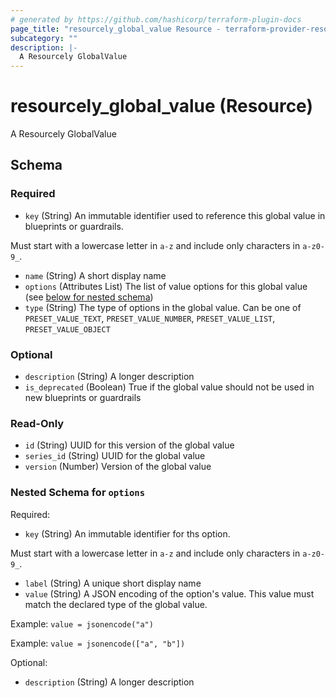 ```yaml
---
# generated by https://github.com/hashicorp/terraform-plugin-docs
page_title: "resourcely_global_value Resource - terraform-provider-resourcely"
subcategory: ""
description: |-
  A Resourcely GlobalValue
---
```


# resourcely_global_value (Resource)

A Resourcely GlobalValue



<!-- schema generated by tfplugindocs -->
## Schema

### Required

- `key` (String) An immutable identifier used to reference this global value in blueprints or guardrails.

Must start with a lowercase letter in `a-z` and include only characters in `a-z0-9_`.
- `name` (String) A short display name
- `options` (Attributes List) The list of value options for this global value (see [below for nested schema](#nestedatt--options))
- `type` (String) The type of options in the global value. Can be one of `PRESET_VALUE_TEXT`, `PRESET_VALUE_NUMBER`, `PRESET_VALUE_LIST`, `PRESET_VALUE_OBJECT`

### Optional

- `description` (String) A longer description
- `is_deprecated` (Boolean) True if the global value should not be used in new blueprints or guardrails

### Read-Only

- `id` (String) UUID for this version of the global value
- `series_id` (String) UUID for the global value
- `version` (Number) Version of the global value

<a id="nestedatt--options"></a>
### Nested Schema for `options`

Required:

- `key` (String) An immutable identifier for ths option.

Must start with a lowercase letter in `a-z` and include only characters in `a-z0-9_`.
- `label` (String) A unique short display name
- `value` (String) A JSON encoding of the option's value. This value must match the declared type of the global value.

Example: `value = jsonencode("a")`

Example: `value = jsonencode(["a", "b"])`

Optional:

- `description` (String) A longer description

